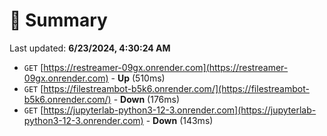 # 📖 Summary
Last updated: **6/23/2024, 4:30:24 AM**

- `GET` [https://restreamer-09gx.onrender.com](https://restreamer-09gx.onrender.com) - **Up** (510ms)
- `GET` [https://filestreambot-b5k6.onrender.com/](https://filestreambot-b5k6.onrender.com/) - **Down** (176ms)
- `GET` [https://jupyterlab-python3-12-3.onrender.com](https://jupyterlab-python3-12-3.onrender.com) - **Down** (143ms)
